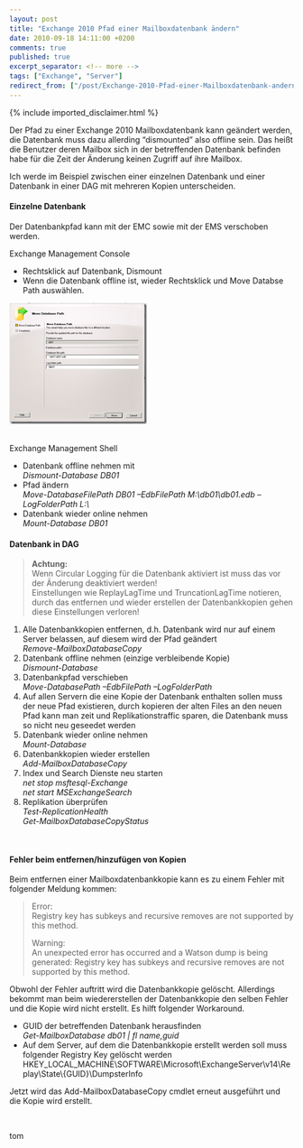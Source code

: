 ```yaml
---
layout: post
title: "Exchange 2010 Pfad einer Mailboxdatenbank ändern"
date: 2010-09-18 14:11:00 +0200
comments: true
published: true
excerpt_separator: <!-- more -->
tags: ["Exchange", "Server"]
redirect_from: ["/post/Exchange-2010-Pfad-einer-Mailboxdatenbank-andern", "/post/exchange-2010-pfad-einer-mailboxdatenbank-andern"]
---
```

<!-- more -->
{% include imported_disclaimer.html %}
<p>Der Pfad zu einer Exchange 2010 Mailboxdatenbank kann geändert werden, die Datenbank muss dazu allerding “dismounted” also offline sein. Das heißt die Benutzer deren Mailbox sich in der betreffenden Datenbank befinden habe für die Zeit der Änderung keinen Zugriff auf ihre Mailbox.</p>  <p>Ich werde im Beispiel zwischen einer einzelnen Datenbank und einer Datenbank in einer DAG mit mehreren Kopien unterscheiden. </p>  <h4>Einzelne Datenbank</h4>  <p>Der Datenbankpfad kann mit der EMC sowie mit der EMS verschoben werden.</p>  <p>Exchange Management Console</p>  <ul>   <li>Rechtsklick auf Datenbank, Dismount </li>    <li>Wenn die Datenbank offline ist, wieder Rechtsklick und Move Databse Path auswählen. </li> </ul>  <p><a href="/assets/image_271.png"><img style="background-image: none; border-right-width: 0px; margin: ; padding-left: 0px; padding-right: 0px; display: inline; border-top-width: 0px; border-bottom-width: 0px; border-left-width: 0px; padding-top: 0px" title="image" border="0" alt="image" src="/assets/image_thumb_269.png" width="244" height="215" /></a></p>  <p>   <br />Exchange Management Shell</p>  <ul>   <li>Datenbank offline nehmen mit      <br /><em>Dismount-Database DB01 </em></li>    <li>Pfad ändern      <br /><em>Move-DatabaseFilePath DB01 –EdbFilePath M:\db01\db01.edb –LogFolderPath L:\</em> </li>    <li>Datenbank wieder online nehmen      <br /><em>Mount-Database DB01</em> </li> </ul>  <h4>Datenbank in DAG</h4>  <blockquote>   <p><strong>Achtung:</strong>       <br />Wenn Circular Logging für die Datenbank aktiviert ist muss das vor der Änderung deaktiviert werden!      <br />Einstellungen wie ReplayLagTime und TruncationLagTime notieren, durch das entfernen und wieder erstellen der Datenbankkopien gehen diese Einstellungen verloren!</p> </blockquote>  <ol>   <li>Alle Datenbankkopien entfernen, d.h. Datenbank wird nur auf einem Server belassen, auf diesem wird der Pfad geändert      <br /><em>Remove-MailboxDatabaseCopy </em></li>    <li>Datenbank offline nehmen (einzige verbleibende Kopie)      <br /><em>Dismount-Database </em></li>    <li>Datenbankpfad verschieben      <br /><em>Move-DatabasePath –EdbFilePath –LogFolderPath </em></li>    <li>Auf allen Servern die eine Kopie der Datenbank enthalten sollen muss der neue Pfad existieren, durch kopieren der alten Files an den neuen Pfad kann man zeit und Replikationstraffic sparen, die Datenbank muss so nicht neu geseedet werden </li>    <li>Datenbank wieder online nehmen      <br /><em>Mount-Database </em></li>    <li>Datenbankkopien wieder erstellen      <br /><em>Add-MailboxDatabaseCopy </em></li>    <li>Index und Search Dienste neu starten      <br /><em>net stop msftesql-Exchange        <br />net start MSExchangeSearch </em></li>    <li>Replikation überprüfen      <br /><em>Test-ReplicationHealth        <br />Get-MailboxDatabaseCopyStatus </em></li> </ol>  <p>&#160;</p>  <h4>Fehler beim entfernen/hinzufügen von Kopien</h4>  <p>Beim entfernen einer Mailboxdatenbankkopie kann es zu einem Fehler mit folgender Meldung kommen: </p>  <blockquote>   <p>Error:      <br />Registry key has subkeys and recursive removes are not supported by this method.</p>    <p>Warning:      <br />An unexpected error has occurred and a Watson dump is being generated: Registry key has subkeys and recursive removes are not supported by this method.</p> </blockquote>  <p>Obwohl der Fehler auftritt wird die Datenbankkopie gelöscht. Allerdings bekommt man beim wiedererstellen der Datenbankkopie den selben Fehler und die Kopie wird nicht erstellt. Es hilft folgender Workaround.</p>  <ul>   <li>GUID der betreffenden Datenbank herausfinden     <br /><em>Get-MailboxDatabase db01 | fl name,guid </em></li>    <li>Auf dem Server, auf dem die Datenbankkopie erstellt werden soll muss folgender Registry Key gelöscht werden     <br />HKEY_LOCAL_MACHINE\SOFTWARE\Microsoft\ExchangeServer\v14\Replay\State\{GUID}\DumpsterInfo </li> </ul>  <p>Jetzt wird das Add-MailboxDatabaseCopy cmdlet erneut ausgeführt und die Kopie wird erstellt.</p>  <p>&#160;</p>  <p>tom</p>
